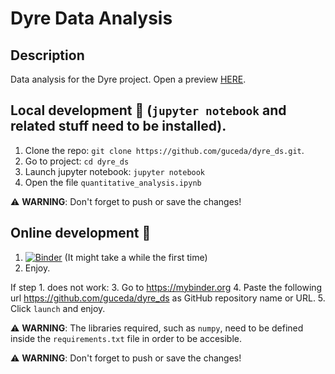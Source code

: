 # Dyre Data Analysis

## Description
Data analysis for the Dyre project.
Open a preview [HERE](https://github.com/guceda/dyre_ds/blob/main/quantitative_analysis.ipynb).

## Local development 🔧 (`jupyter notebook` and related stuff need to be installed).
1. Clone the repo: `git clone https://github.com/guceda/dyre_ds.git`.
2. Go to project: `cd dyre_ds`
3. Launch jupyter notebook: `jupyter notebook`
2. Open the file `quantitative_analysis.ipynb`

:warning: **WARNING**: Don't forget to push or save the changes!


## Online development 🔧
1. [![Binder](https://mybinder.org/badge_logo.svg)](https://mybinder.org/v2/gh/guceda/dyre_ds/HEAD) (It might take a while the first time)
2. Enjoy.

If step 1. does not work: 
 3. Go to https://mybinder.org 
 4. Paste the following url https://github.com/guceda/dyre_ds as GitHub repository name or URL.
 5. Click `launch` and enjoy.
 
 :warning: **WARNING**: The libraries required, such as `numpy`, need to be defined inside the `requirements.txt` file in order to be accesible.
 
 :warning: **WARNING**: Don't forget to push or save the changes!

